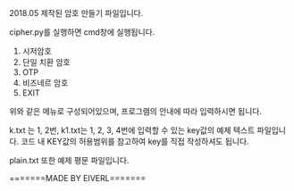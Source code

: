 2018.05 제작된 암호 만들기 파일입니다.

cipher.py를 실행하면 cmd창에 실행됩니다.

1. 시저암호
2. 단일 치환 암호
3. OTP
4. 비즈네르 암호
5. EXIT

위와 같은 메뉴로 구성되어있으며, 프로그램의 안내에 따라 입력하시면 됩니다.

k.txt 는 1, 2번, k1.txt는 1, 2, 3, 4번에 입력할 수 있는 key값의 예제 텍스트 파일입니다.
코드 내 KEY값의 허용범위를 참고하여 key를 직접 작성하셔도 됩니다.

plain.txt 또한 예제 평문 파일입니다.


=======MADE BY EIVERL=======
